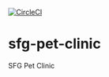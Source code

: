 [![CircleCI](https://circleci.com/gh/djs074a/sfg-pet-clinic/tree/main.svg?style=svg)](https://circleci.com/gh/djs074a/sfg-pet-clinic/tree/main)
# sfg-pet-clinic
SFG Pet Clinic
